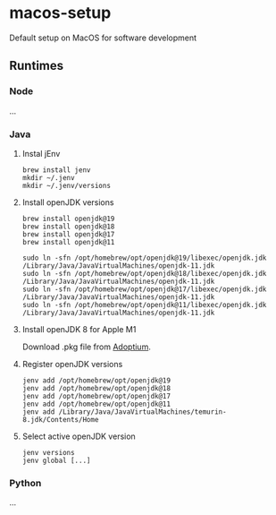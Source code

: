 # macos-setup
Default setup on MacOS for software development

## Runtimes
### Node
...

### Java
1. Instal jEnv
    ```
    brew install jenv
    mkdir ~/.jenv
    mkdir ~/.jenv/versions
    ```

2. Install openJDK versions
    ```
    brew install openjdk@19
    brew install openjdk@18
    brew install openjdk@17
    brew install openjdk@11

    sudo ln -sfn /opt/homebrew/opt/openjdk@19/libexec/openjdk.jdk /Library/Java/JavaVirtualMachines/openjdk-11.jdk
    sudo ln -sfn /opt/homebrew/opt/openjdk@18/libexec/openjdk.jdk /Library/Java/JavaVirtualMachines/openjdk-11.jdk
    sudo ln -sfn /opt/homebrew/opt/openjdk@17/libexec/openjdk.jdk /Library/Java/JavaVirtualMachines/openjdk-11.jdk
    sudo ln -sfn /opt/homebrew/opt/openjdk@11/libexec/openjdk.jdk /Library/Java/JavaVirtualMachines/openjdk-11.jdk
    ```

3. Install openJDK 8 for Apple M1

    Download .pkg file from [Adoptium](https://adoptium.net/de/temurin/releases/?version=8).

4. Register openJDK versions
    ```
    jenv add /opt/homebrew/opt/openjdk@19
    jenv add /opt/homebrew/opt/openjdk@18
    jenv add /opt/homebrew/opt/openjdk@17
    jenv add /opt/homebrew/opt/openjdk@11
    jenv add /Library/Java/JavaVirtualMachines/temurin-8.jdk/Contents/Home
    ```

5. Select active openJDK version
    ```
    jenv versions
    jenv global [...]
    ```

### Python
...
